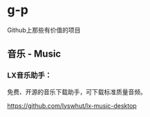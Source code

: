 # g-p

Github上那些有价值的项目

## 音乐 - Music

### LX音乐助手：

免费、开源的音乐下载助手，可下载标准质量音频。

https://github.com/lyswhut/lx-music-desktop
